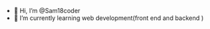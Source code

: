- 👋 Hi, I’m @Sam18coder
- 🌱 I’m currently learning web development(front end and backend )

<!---
Sam18coder/Sam18coder is a ✨ special ✨ repository because its `README.md` (this file) appears on your GitHub profile.
You can click the Preview link to take a look at your changes.
--->
